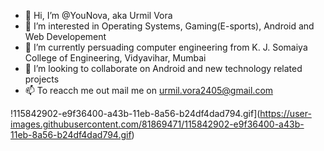 - 👋 Hi, I’m @YouNova, aka Urmil Vora
- 👀 I’m interested in Operating Systems, Gaming(E-sports), Android and Web Developement
- 🌱 I’m currently persuading computer engineering from K. J. Somaiya College of Engineering, Vidyavihar, Mumbai
- 💞️ I’m looking to collaborate on Android and new technology related projects
- 📫 To reacch me out mail me on urmil.vora2405@gmail.com

!115842902-e9f36400-a43b-11eb-8a56-b24df4dad794.gif](https://user-images.githubusercontent.com/81869471/115842902-e9f36400-a43b-11eb-8a56-b24df4dad794.gif)
<!---
YouNova/YouNova is a ✨ special ✨ repository because its `README.md` (this file) appears on your GitHub profile.
You can click the Preview link to take a look at your changes.
--->
